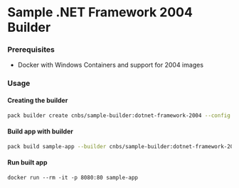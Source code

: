 # Sample .NET Framework 2004 Builder

### Prerequisites
* Docker with Windows Containers and support for 2004 images

### Usage

#### Creating the builder

```bash
pack builder create cnbs/sample-builder:dotnet-framework-2004 --config builder.toml
```

#### Build app with builder

```bash
pack build sample-app --builder cnbs/sample-builder:dotnet-framework-2004 --trust-builder --path ../../apps/aspnet
```

#### Run built app
```
docker run --rm -it -p 8080:80 sample-app
```
